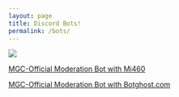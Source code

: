 ```yaml
---
layout: page
title: Discord Bots!
permalink: /bots/
---
```

<a href="/discord"><img src="https://discordapp.com/api/guilds/707607457731444766/widget.png?style=banner2" data-url="https://discordapp.com/api/guilds/707607457731444766/widget.png?style=banner2" class="bbImage " style=""></a>

[MGC-Official Moderation Bot with Mi460][bot1link]

[MGC-Official Moderation Bot with Botghost.com][bot2link]

[bot1link]: https://discord.com/oauth2/authorize?client_id=708505968652058675&permissions=2147352567&scope=bot&response_type=code&redirect_uri=https%3A%2F%2Fmrgamecub3.github.io%2Fbots
[bot2link]: https://discord.com/oauth2/authorize?client_id=708362362520076289&scope=bot
